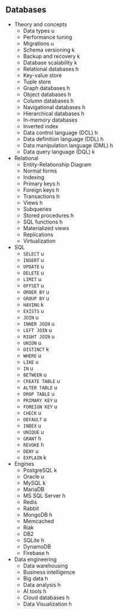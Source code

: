 ## Databases

- Theory and concepts
  - Data types u
  - Performance tuning
  - Migrations u
  - Schema versioning k
  - Backup and recovery k
  - Database scalability k
  - Relational databases h
  - Key-value store
  - Tuple store
  - Graph databases h
  - Object databases h
  - Column databases h
  - Navigational databases h
  - Hierarchical databases h
  - In-memory databases
  - Inverted index
  - Data control language (DCL) h
  - Data definition language (DDL) h
  - Data manipulation language (DML) h
  - Data query language (DQL) k
- Relational
  - Entity-Relationship Diagram
  - Normal forms
  - Indexing
  - Primary keys h
  - Foreign keys h
  - Transactions h
  - Views h
  - Subqueries
  - Stored procedures h
  - SQL functions h
  - Materialized views
  - Replications
  - Virtualization
- SQL
  - `SELECT` u
  - `INSERT` u
  - `UPDATE` u
  - `DELETE` u
  - `LIMIT` u
  - `OFFSET` u
  - `ORDER BY` u
  - `GROUP BY` u
  - `HAVING` k
  - `EXISTS` u
  - `JOIN` u
  - `INNER JOIN` u
  - `LEFT JOIN` u
  - `RIGHT JOIN` u
  - `UNION` u
  - `DISTINCT` k
  - `WHERE` u
  - `LIKE` u
  - `IN` u
  - `BETWEEN` u
  - `CREATE TABLE` u
  - `ALTER TABLE` u
  - `DROP TABLE` u
  - `PRIMARY KEY` u
  - `FOREIGN KEY` u
  - `CHECK` u
  - `DEFAULT` u
  - `INDEX` u
  - `UNIQUE` u
  - `GRANT` h
  - `REVOKE` h
  - `DENY` u
  - `EXPLAIN` k
- Engines
  - PostgreSQL k
  - Oracle u
  - MySQL k
  - MariaDB
  - MS SQL Server h
  - Redis
  - Rabbit
  - MongoDB h
  - Memcached
  - Riak
  - DB2
  - SQLite h
  - DynamoDB
  - Firebase h
- Data engineering
  - Data warehousing
  - Business intelligence
  - Big data h
  - Data analysis h
  - AI tools h
  - Cloud databases h
  - Data Visualization h
